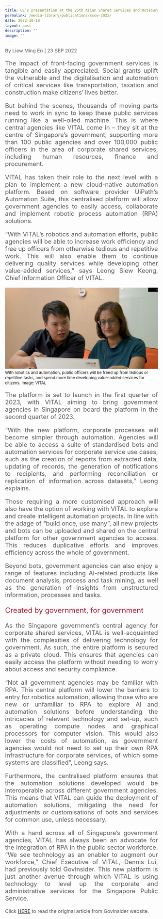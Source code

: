 ```yaml
---
title: CE’s presentation at the 25th Asian Shared Services and Outsourcing Week
permalink: /media-library/publications/ssow-2022/
date: 2022-10-18
layout: post
description: ""
image: ""
---
```

<div style="font-size: 16px;color:#585858;text-align:justify;">
By Liew Ming En | 23 SEP 2022</div>

<p style="font-size: 20px;color:#585858;text-align:justify;">
The impact of front-facing government services is tangible and easily appreciated. Social grants uplift the vulnerable and the digitalisation and automation of critical services like transportation, taxation and construction make citizens’ lives better.</p>

<p style="font-size: 20px;color:#585858;text-align:justify;">
But behind the scenes, thousands of moving parts need to work in sync to keep these public services running like a well-oiled machine. This is where central agencies like VITAL come in – they sit at the centre of Singapore’s government, supporting more than 100 public agencies and over 100,000 public officers in the area of corporate shared services, including human resources, finance and procurement.</p>

<p style="font-size: 20px;color:#585858;text-align:justify;">
VITAL has taken their role to the next level with a plan to implement a new cloud-native automation platform. Based on software provider UiPath’s Automation Suite, this centralised platform will allow government agencies to easily access, collaborate and implement robotic process automation (RPA) solutions.</p>

<p style="font-size: 20px;color:#585858;text-align:justify;">
“With VITAL’s robotics and automation efforts, public agencies will be able to increase work efficiency and free up officers from otherwise tedious and repetitive work. This will also enable them to continue delivering quality services while developing other value-added services,” says Leong Siew Keong, Chief Information Officer of VITAL.</p>

<img src="/images/Media/Automation%20platform.png" />
 <font size="-1">With robotics and automation, public officers will be freed up from tedious or repetitive tasks, and spend more time developing value-added services for citizens. Image: VITAL</font>

 <p style="font-size: 20px;color:#585858;text-align:justify;">
The platform is set to launch in the first quarter of 2023, with VITAL aiming to bring government agencies in Singapore on board the platform in the second quarter of 2023.</p>

<p style="font-size: 20px;color:#585858;text-align:justify;">
“With the new platform, corporate processes will become simpler through automation. Agencies will be able to access a suite of standardised bots and automation services for corporate service use cases, such as the creation of reports from extracted data, updating of records, the generation of notifications to recipients, and performing reconciliation or replication of information across datasets,” Leong explains.</p>

<p style="font-size: 20px;color:#585858;text-align:justify;">
Those requiring a more customised approach will also have the option of working with VITAL to explore and create intelligent automation projects. In line with the adage of “build once, use many”, all new projects and bots can be uploaded and shared on the central platform for other government agencies to access. This reduces duplicative efforts and improves efficiency across the whole of government.</p>

<p style="font-size: 20px;color:#585858;text-align:justify;">
Beyond bots, government agencies can also enjoy a range of features including AI-related products like document analysis, process and task mining, as well as the generation of insights from unstructured information, processes and tasks.</p>

<p style="font-size: 24px;color:#a91932;text-align:justify;">
Created by government, for government
</p>

<p style="font-size: 20px;color:#585858;text-align:justify;">
As the Singapore government’s central agency for corporate shared services, VITAL is well-acquainted with the complexities of delivering technology for government. As such, the entire platform is secured as a private cloud. This ensures that agencies can easily access the platform without needing to worry about access and security compliance.</p>

<p style="font-size: 20px;color:#585858;text-align:justify;">
“Not all government agencies may be familiar with RPA. This central platform will lower the barriers to entry for robotics automation, allowing those who are new or unfamiliar to RPA to explore AI and automation solutions before understanding the intricacies of relevant technology and set-up, such as operating compute nodes and graphical processors for computer vision. This would also lower the costs of automation, as government agencies would not need to set up their own RPA infrastructure for corporate services, of which some systems are classified”, Leong says.</p>

<p style="font-size: 20px;color:#585858;text-align:justify;">
Furthermore, the centralised platform ensures that the automation solutions developed would be interoperable across different government agencies. This means that VITAL can guide the deployment of automation solutions, mitigating the need for adjustments or customisations of bots and services for common use, unless necessary.</p>

<p style="font-size: 20px;color:#585858;text-align:justify;">
With a hand across all of Singapore’s government agencies, VITAL has always been an advocate for the integration of RPA in the public sector workforce. “We see technology as an enabler to augment our workforce,” Chief Executive of VITAL, Dennis Lui, had previously told GovInsider. This new platform is just another avenue through which VITAL is using technology to level up the corporate and administrative services for the Singapore Public Service.</p>

<p style="font-size: 16px;color:#585858;text-align:justify;">
Click <a href="https://govinsider.asia/digital-gov/singapore-government-agency-launches-automation-platform-for-whole-of-government/"> HERE</a> to read the original article from GovInsider website.
</p>